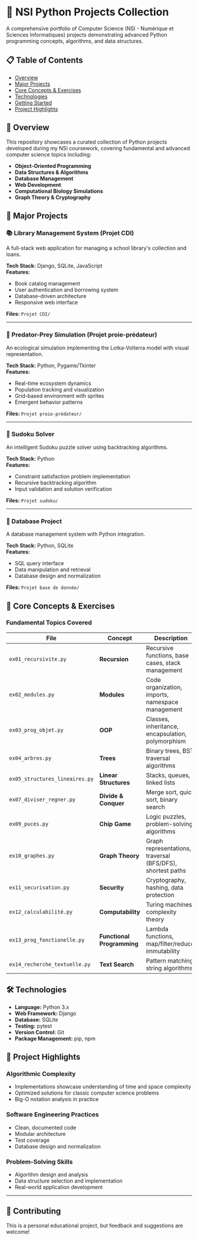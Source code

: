 # 🐍 NSI Python Projects Collection

A comprehensive portfolio of Computer Science (NSI - Numérique et Sciences Informatiques) projects demonstrating advanced Python programming concepts, algorithms, and data structures.

## 📋 Table of Contents

- [Overview](#overview)
- [Major Projects](#major-projects)
- [Core Concepts & Exercises](#core-concepts--exercises)
- [Technologies](#technologies)
- [Getting Started](#getting-started)
- [Project Highlights](#project-highlights)

## 🎯 Overview

This repository showcases a curated collection of Python projects developed during my NSI coursework, covering fundamental and advanced computer science topics including:

- **Object-Oriented Programming**
- **Data Structures & Algorithms**
- **Database Management**
- **Web Development**
- **Computational Biology Simulations**
- **Graph Theory & Cryptography**

## 🚀 Major Projects

### 📚 Library Management System (Projet CDI)
A full-stack web application for managing a school library's collection and loans.

**Tech Stack:** Django, SQLite, JavaScript  
**Features:**
- Book catalog management
- User authentication and borrowing system
- Database-driven architecture
- Responsive web interface

**Files:** `Projet CDI/`

---

### 🐰 Predator-Prey Simulation (Projet proie-prédateur)
An ecological simulation implementing the Lotka-Volterra model with visual representation.

**Tech Stack:** Python, Pygame/Tkinter  
**Features:**
- Real-time ecosystem dynamics
- Population tracking and visualization
- Grid-based environment with sprites
- Emergent behavior patterns

**Files:** `Projet proie-prédateur/`

---

### 🔢 Sudoku Solver
An intelligent Sudoku puzzle solver using backtracking algorithms.

**Tech Stack:** Python  
**Features:**
- Constraint satisfaction problem implementation
- Recursive backtracking algorithm
- Input validation and solution verification

**Files:** `Projet sudoku/`

---

### 💾 Database Project
A database management system with Python integration.

**Tech Stack:** Python, SQLite  
**Features:**
- SQL query interface
- Data manipulation and retrieval
- Database design and normalization

**Files:** `Projet base de donnée/`

## 📖 Core Concepts & Exercises

### Fundamental Topics Covered

| File | Concept | Description |
|------|---------|-------------|
| `ex01_recursivite.py` | **Recursion** | Recursive functions, base cases, stack management |
| `ex02_modules.py` | **Modules** | Code organization, imports, namespace management |
| `ex03_prog_objet.py` | **OOP** | Classes, inheritance, encapsulation, polymorphism |
| `ex04_arbres.py` | **Trees** | Binary trees, BST, traversal algorithms |
| `ex05_structures_lineaires.py` | **Linear Structures** | Stacks, queues, linked lists |
| `ex07_diviser_regner.py` | **Divide & Conquer** | Merge sort, quick sort, binary search |
| `ex09_puces.py` | **Chip Game** | Logic puzzles, problem-solving algorithms |
| `ex10_graphes.py` | **Graph Theory** | Graph representations, traversal (BFS/DFS), shortest paths |
| `ex11_securisation.py` | **Security** | Cryptography, hashing, data protection |
| `ex12_calculabilité.py` | **Computability** | Turing machines, complexity theory |
| `ex13_prog_fonctionelle.py` | **Functional Programming** | Lambda functions, map/filter/reduce, immutability |
| `ex14_recherche_textuelle.py` | **Text Search** | Pattern matching, string algorithms |

## 🛠️ Technologies

- **Language:** Python 3.x
- **Web Framework:** Django
- **Database:** SQLite
- **Testing:** pytest
- **Version Control:** Git
- **Package Management:** pip, npm

## 🎨 Project Highlights

### Algorithmic Complexity
- Implementations showcase understanding of time and space complexity
- Optimized solutions for classic computer science problems
- Big-O notation analysis in practice

### Software Engineering Practices
- Clean, documented code
- Modular architecture
- Test coverage
- Database design and normalization

### Problem-Solving Skills
- Algorithm design and analysis
- Data structure selection and implementation
- Real-world application development

---

## 🤝 Contributing

This is a personal educational project, but feedback and suggestions are welcome!

